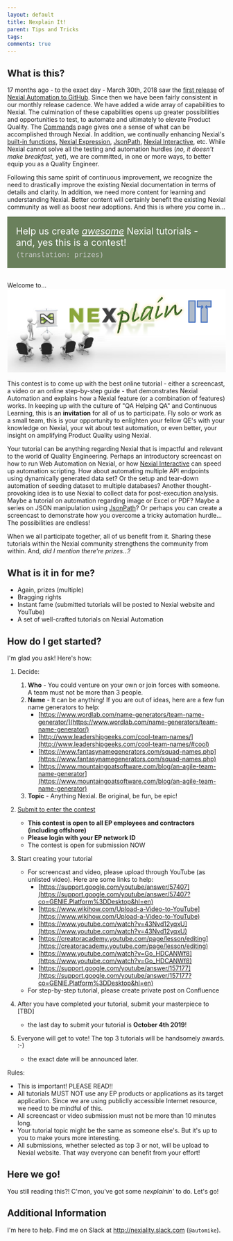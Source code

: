 ```yaml
---
layout: default
title: Nexplain It!
parent: Tips and Tricks
tags: 
comments: true
---
```



## What is this?
17 months ago - to the exact day - March 30th, 2018 saw the [first release](https://github.com/nexiality/nexial-core/releases/tag/nexial-core-1.0)
of [Nexial Automation to GitHub](https://github.com/nexiality/nexial-core). Since then we have been fairly consistent
in our monthly release cadence. We have added a wide array of capabilities to Nexial. The culmination of these 
capabilities opens up greater possibilities and opportunities to test, to automate and ultimately to elevate Product 
Quality. The [Commands](http://nexiality.github.io/documentation/commands) page gives one a sense of what can be 
accomplished through Nexial. In addition, we continually enhancing Nexial's 
[built-in functions](https://nexiality.github.io/documentation/functions/),
[Nexial Expression](https://nexiality.github.io/documentation/expressions/), 
[JsonPath](https://nexiality.github.io/documentation/jsonpath/), 
[Nexial Interactive](https://nexiality.github.io/documentation/interactive/), etc. While Nexial cannot solve all the
testing and automation hurdles (_no, it doesn't make breakfast, yet_), we are committed, in one or more ways, to better
equip you as a Quality Engineer.

Following this same spirit of continuous improvement, we recognize the need to drastically improve the existing
Nexial documentation in terms of details and clarity.  In addition, we need more content for learning and understanding 
Nexial. Better content will certainly benefit the existing Nexial community as well as boost new adoptions. And this
is where _you_ come in...

<div style="color: #fff !important; background-color: rgba(90, 115, 75, 0.9); padding: 20px; font-size: 16pt;">
Help us create <u><i>awesome</i></u> Nexial tutorials - and, yes this is a contest!<br/>
<span style="font-family: monospace; color:#ccc; font-size: 12pt;">(translation: prizes)</span>
</div>
<br/>

Welcome to...<br/>
<img src="image/nexplainit.png" style="box-shadow: none" alt="Nexplain it!"/>

This contest is to come up with the best online tutorial - either a screencast, a video or an online step-by-step 
guide - that demonstrates Nexial Automation and explains how a Nexial feature (or a combination of features) works. 
In keeping up with the culture of "QA Helping QA" and Continuous Learning, this is an **invitation** for all of us to 
participate. Fly solo or work as a small team, this is your opportunity to enlighten your fellow QE's with your 
knowledge on Nexial, your wit about test automation, or even better, your insight on amplifying Product Quality using
Nexial. 

Your tutorial can be anything regarding Nexial that is impactful and relevant to the world of Quality 
Engineering. Perhaps an introductory screencast on how to run Web Automation on Nexial, or how 
[Nexial Interactive](../interactive) can speed up automation scripting. How about automating multiple API endpoints 
using dynamically generated data set? Or the setup and tear-down automation of seeding dataset to 
multiple databases? Another thought-provoking idea is to use Nexial to collect data for post-execution analysis. 
Maybe a tutorial on automation regarding image or Excel or PDF? Maybe a series on JSON manipulation using 
[JsonPath](../jsonpath)? Or perhaps you can create a screencast to demonstrate how you overcome a tricky automation 
hurdle... The possibilities are endless!

When we all participate together, all of us benefit from it. Sharing these tutorials within the Nexial community
strengthens the community from within. And, _did I mention there're prizes_...?


## What is it in for me?
- Again, prizes (multiple)
- Bragging rights
- Instant fame (submitted tutorials will be posted to Nexial website and YouTube)
- A set of well-crafted tutorials on Nexial Automation


## How do I get started?
I'm glad you ask! Here's how:
1. Decide:
    1. **Who** - You could venture on your own or join forces with someone. A team must not be more than 3 people.
    2. **Name** - It can be anything! If you are out of ideas, here are a few fun name generators to help:
        - [https://www.wordlab.com/name-generators/team-name-generator/](https://www.wordlab.com/name-generators/team-name-generator/)
        - [http://www.leadershipgeeks.com/cool-team-names/](http://www.leadershipgeeks.com/cool-team-names/#cool)
        - [https://www.fantasynamegenerators.com/squad-names.php](https://www.fantasynamegenerators.com/squad-names.php)
        - [https://www.mountaingoatsoftware.com/blog/an-agile-team-name-generator](https://www.mountaingoatsoftware.com/blog/an-agile-team-name-generator)
    3. **Topic** - Anything Nexial. Be original, be fun, be epic!
2. [Submit to enter the contest](https://forms.office.com/Pages/ResponsePage.aspx?id=AuXxB9rBW0685F0MpWltyvSHhJPZXqNHr8QokAGgb3dUQVpEUVpWRDgyTERJQzlEV0VHR0pGT003Ni4u)
    - **This contest is open to all EP employees and contractors (including offshore)**
    - **Please login with your EP network ID**
    - The contest is open for submission NOW
3. Start creating your tutorial
    - For screencast and video, please upload through YouTube (as unlisted video). Here are some links to help:
        - [https://support.google.com/youtube/answer/57407](https://support.google.com/youtube/answer/57407?co=GENIE.Platform%3DDesktop&hl=en)
        - [https://www.wikihow.com/Upload-a-Video-to-YouTube](https://www.wikihow.com/Upload-a-Video-to-YouTube)
        - [https://www.youtube.com/watch?v=43Nvd12yqxU](https://www.youtube.com/watch?v=43Nvd12yqxU)
        - [https://creatoracademy.youtube.com/page/lesson/editing](https://creatoracademy.youtube.com/page/lesson/editing)
        - [https://www.youtube.com/watch?v=Go_HDCANWf8](https://www.youtube.com/watch?v=Go_HDCANWf8)
        - [https://support.google.com/youtube/answer/157177](https://support.google.com/youtube/answer/157177?co=GENIE.Platform%3DDesktop&hl=en)
    - For step-by-step tutorial, please create private post on Confluence
4. After you have completed your tutorial, submit your masterpiece to [TBD]
    - the last day to submit your tutorial is **October 4th 2019**!

5. Everyone will get to vote! The top 3 tutorials will be handsomely awards. :-)
    - the exact date will be announced later.

Rules:
- This is important! PLEASE READ!!
- All tutorials MUST NOT use any EP products or applications as its target application. Since we are using publiclly 
  accessible Internet resource, we need to be mindful of this.
- All screencast or video submission must not be more than 10 minutes long.
- Your tutorial topic might be the same as someone else's. But it's up to you to make yours more interesting.
- All submissions, whether selected as top 3 or not, will be upload to Nexial website. That way everyone can benefit
  from your effort!


## Here we go!
You still reading this?! C'mon, you've got some _nexplainin'_ to do. Let's go!


## Additional Information
I'm here to help. Find me on Slack at http://nexiality.slack.com (`@automike`).

